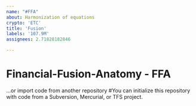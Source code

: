 ```yaml
---
name: "#FFA"
about: Harmonization of equations
crypto: 'ETC'
title: 'Fusion'
labels: '107.9M'
assignees: 2.71828182846

---
```


# Financial-Fusion-Anatomy - FFA 

…or import code from another repository 
 #You can initialize this repository with code from a Subversion, Mercurial, or TFS project.
 

